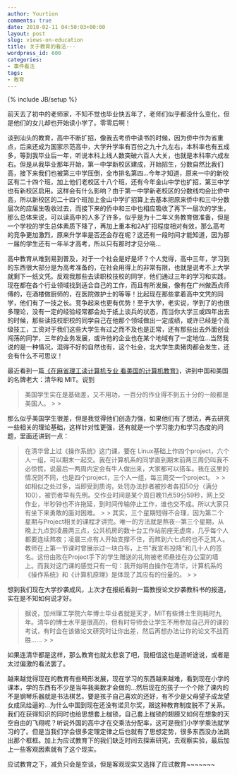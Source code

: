 ```yaml
---
author: Yourtion
comments: true
date: 2010-02-11 04:50:03+00:00
layout: post
slug: views-on-education
title: 关于教育的看法···
wordpress_id: 600
categories:
- 事件看法
tags:
- 教育
---
```

{% include JB/setup %}

前天去了初中的老师家，不知不觉也毕业快五年了，老师们似乎都没什么变化，但是他们的女儿却也开始读小学了。零零后啊！




谈到汕头的教育，高中不断扩招，像我去考侨中读书的时候，因为侨中作为省重点，后来还成为国家示范高中，大学升学率有百份之九十九左右，本科率也有五成多，等到我毕业后一年，听说本科上线人数突破六百人大关，也就是本科率六成左右。但是从我毕业那年开始，第一中学新校区建成，开始招生，分数自然比我们高，接下来我们也被第三中学压倒，全市排名第四…今年才知道，原来一中的新校区有二十四个班，加上他们老校区十八个班，还有今年金山中学也扩招，第三中学也有新校区启用。这样会有什么影响？由于第一中学新老校区的分数线均会比侨中高，所以新校区的二十四个班加上金山中学扩招算上去基本把原来侨中和三中分数层次的应届生吸收过去，而接下来的侨中和三中也相应吸收了再下一层次的学生，那么总体来说，可以读高中的人多了许多，似乎是为十二年义务教育做准备，但是一个学校的学生总体素质下降了，再加上重本和2A扩招程度相对有效，那么高考的竞争更加激烈，原来升学率是否还会存在呢？这还有一段时间才能知道，因为那一届的学生还有一年半才高考，所以只有那时才见分哓…

高中教育从难到易到普及，对于一个社会是好是坏？个人觉得，高中三年，学习到的东西很大部分是为高考准备的，在社会用得上的非常有限，也就是说考不上大学就剩下一纸文凭。反观我那些去读职校技校的同学，他们通过三年的学习和实践，现在都在各个行业领域找到适合自己的工作，而且有所发展，像有在广州做西点师傅的，在酒楼做厨师的，在医院做护士的等等！比起现在那些拿着高中文凭的同学，他们有了一技之长。竞争起来也更有优势！至于大学，老实说，学到了的也很多理论，没有一定的经验经常都会处于纸上谈兵的状态，而当你大学三或四年出去的时候，那些读技校职校的同学自己在他那个领域做出一定成绩，或许已经是个高级技工，工资对于我们这些大学生有过之而不及也是正常，还有那些出去外面创业闯荡的同学，三年的业务发展，或许他的企业也在某个地域有了一定地位…当然我说的是一种情况，混得不好的自然也有，这个社会，北大学生卖猪肉都会发生，还会有什么不可思议！

最近看到一篇[《在麻省理工读计算机专业 看美国的计算机教育》](http://fellow.51cto.com/art/201002/183697.htm)，讲到中国和美国的名牌老大：清华和 MIT。说到

<blockquote>美国学生实在是基础差，又不用功，一百分的作业得不到五十分的一般都是美国人。
> 
> </blockquote>

那么似乎美国学生很差，但是我觉得他们创造力强，如果他们有了想法，再去研究一些相关的理论基础，这样针对性更强，还有就是一个学习能力和学习态度的问题，里面还讲到一点：

<blockquote>在清华曾上过《操作系统》这门课，要在 Linux基础上作四个project，六个人一组，可以期末一起交。我在计算机系的同学直到期末前两三周仍叫我不必惊慌，说最后一两周内定会有牛人做出来，大家都可以搭车。我在这里的情况则不同，也是四个project，三个人一组，每三周交一个project。
> 
> 如相似之处过多，当即受到质询，处罚办法抄者被抄者各扣50分（满分100），被罚者早有先例。交作业时间是某个周日晚11点59分59秒，网上交作业，半秒钟也不许拖延，到时间传输停止工作，谁也交不成。所以大家只有坐下来勇敢的面对困难。
> 
> 其实，三个星期短得不合理，因为第二个星期与Project相关的课程才讲完。唯一的方法就是熬夜--第三个星期，从晚上九点到凌晨两三点，公共机房的数十台工作站前座无虚席，几乎每个人都要连续熬夜；凌晨三点有人开始支撑不住，而熬到六七点的也不乏其人。教师在上第一节课时曾展示过一块白布，上书"我宣布投降"和几十人的签名。这份由败在Project手下的学生赠送的礼物被老师悬挂在办公室的墙上。而我对这门课的感觉只有一句：我开始明白操作在清华，计算机系的《操作系统》和《计算机原理》是体现了其应有的份量的。
> 
> </blockquote>

想到我们现在大学抄袭成风，上次才在报纸看到一篇教授论文抄袭教科书的报道，实在是不知如何说才好。

<blockquote>据说，加州理工学院六年博士毕业者就是天才，MIT有些博士生则耗时九年。清华的博士水平是很高的，但有时导师会让学生不用参加自己开的课的考试，有时会在该做论文研究时让你出差，然后再想办法让你的论文不战而胜......
> 
> </blockquote>

如果连清华都是这样，那么教育也就太悲哀了吧，我相信这也是道听途说，或者是太过偏激的看法罢了。

越来越觉得现在的教育有些畸形发展，现在学习的东西越来越难，看到现在小学的课本，学的东西有不少是当年我奥数才会做的…然后现在的孩子一个个除了课内的不是钢琴乐器就是书法棋艺。要是孩子自己喜欢的还好，有不少是父母望子成龙望女成凤给逼的…为什么中国到现在还没有诺贝尔奖，跟这种教育制度脱不了关系。我们在获得知识的同时也给思想套上枷锁，自己套上枷锁的翅膀又如何在想象的天空自由的飞翔呢？听说外国的高中才在交乘法分配率，这可是我们小学学乘法就学习的了。但是当我们学会很多定理定律之后也就有了思想定势，很多东西没办法跳出那个框框。加上为应试教育下的我们缺乏时间去探索研究，去观察实验，最后加上一些客观因素就有了这个现实。

应试教育之下，减负只会是空谈，但是客观现实又选择了应试教育~~~~~~~
